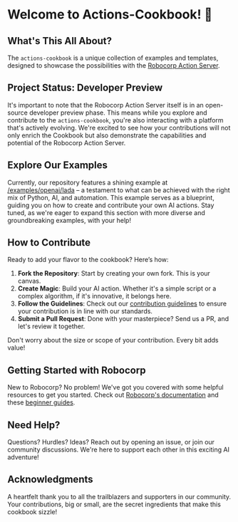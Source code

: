 # Welcome to Actions-Cookbook! 🌟

## What's This All About?

The `actions-cookbook` is a unique collection of examples and templates, 
designed to showcase the possibilities with the [Robocorp Action Server](https://github.com/robocorp/robocorp).

## Project Status: Developer Preview

It's important to note that the Robocorp Action Server itself is in an open-source developer preview phase.
This means while you explore and contribute to the `actions-cookbook`, you're also interacting with a platform
that's actively evolving. We're excited to see how your contributions will not only enrich the Cookbook
but also demonstrate the capabilities and potential of the Robocorp Action Server.

## Explore Our Examples

Currently, our repository features a shining example at 
[/examples/openai/lada](/examples/openai/lada) – a testament to what can be achieved
with the right mix of Python, AI, and automation. This example serves as a blueprint,
guiding you on how to create and contribute your own AI actions.
Stay tuned, as we're eager to expand this section with more diverse
and groundbreaking examples, with your help!

## How to Contribute

Ready to add your flavor to the cookbook? Here’s how:

1. **Fork the Repository**: Start by creating your own fork. This is your canvas.
2. **Create Magic**: Build your AI action. Whether it's a simple script or a complex algorithm, if it's innovative, it belongs here.
3. **Follow the Guidelines**: Check out our [contribution guidelines]() to ensure your contribution is in line with our standards.
4. **Submit a Pull Request**: Done with your masterpiece? Send us a PR, and let's review it together.

Don't worry about the size or scope of your contribution. Every bit adds value!

## Getting Started with Robocorp

New to Robocorp? No problem! We've got you covered with some helpful resources to get you started.
Check out [Robocorp's documentation]() and these [beginner guides]().

## Need Help?
Questions? Hurdles? Ideas? Reach out by opening an issue, or join our community discussions. We're here to support each other in this exciting AI adventure!

## Acknowledgments
A heartfelt thank you to all the trailblazers and supporters in our community. Your contributions, big or small, are the secret ingredients that make this cookbook sizzle!
